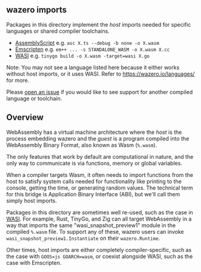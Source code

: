 ## wazero imports

Packages in this directory implement the *host* imports needed for specific
languages or shared compiler toolchains.

* [AssemblyScript](assemblyscript) e.g. `asc X.ts --debug -b none -o X.wasm`
* [Emscripten](emscripten) e.g. `em++ ... -s STANDALONE_WASM -o X.wasm X.cc`
* [WASI](wasi_snapshot_preview1) e.g. `tinygo build -o X.wasm -target=wasi X.go`

Note: You may not see a language listed here because it either works without
host imports, or it uses WASI. Refer to https://wazero.io/languages/ for more.

Please [open an issue](https://github.com/tetratelabs/wazero/issues/new) if you
would like to see support for another compiled language or toolchain.

## Overview

WebAssembly has a virtual machine architecture where the *host* is the process
embedding wazero and the *guest* is a program compiled into the WebAssembly
Binary Format, also known as Wasm (`%.wasm`).

The only features that work by default are computational in nature, and the
only way to communicate is via functions, memory or global variables.

When a compiler targets Wasm, it often needs to import functions from the host
to satisfy system calls needed for functionality like printing to the console,
getting the time, or generating random values. The technical term for this
bridge is Application Binary Interface (ABI), but we'll call them simply host
imports.

Packages in this directory are sometimes well re-used, such as the case in
[WASI](https://wazero.io/specs/#wasi). For example, Rust, TinyGo, and Zig can
all target WebAssembly in a way that imports the same "wasi_snapshot_preview1"
module in the compiled `%.wasm` file. To support any of these, wazero users can
invoke `wasi_snapshot_preview1.Instantiate` on their `wazero.Runtime`.

Other times, host imports are either completely compiler-specific, such as the
case with `GOOS=js GOARCH=wasm`, or coexist alongside WASI, such as the case
with Emscripten.
